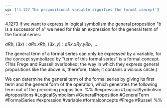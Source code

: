```yaml
---
up: ['4.127 The propositional variable signifies the formal concept']
---
```

4.1273 If we want to express in logical symbolism the general proposition 
"b is a successor of a" we need for this an expression for the general term of the formal series:

$aRb$,
$(\exists x):aRx.xRb$,
$(\exists x,y):aRx.xRy.yRb$,
...  

The general term of a formal series can only be expressed by a variable, for the concept symbolized by "term of this formal series" is a formal concept. (This Frege and Russell overlooked; the way in which they express general propositions like the above is, therefore, false; it contains a vicious circle.)

We can determine the general term of the formal series by giving its first term and the general form of the operation, which generates the following term out of the preceding proposition.
%%
#expression #LogicalSymbolism #propositions #LogicalSymbolism #GeneralProposition #GeneralTerm #FormalSeries #expression #variable #formalconcepts #Frege #Russell %%